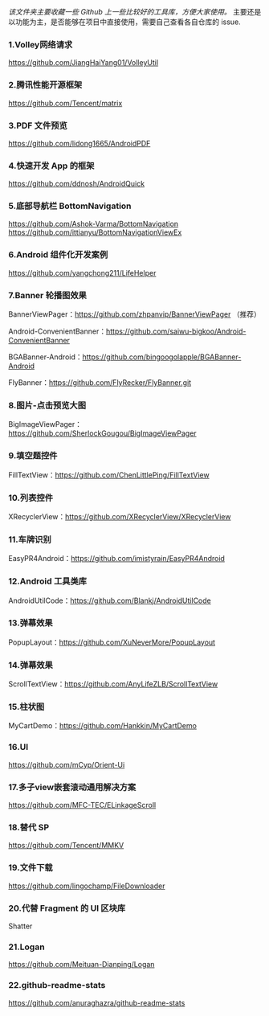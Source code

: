 *该文件夹主要收藏一些 Github 上一些比较好的工具库，方便大家使用。*
主要还是以功能为主，是否能够在项目中直接使用，需要自己查看各自仓库的 issue.


### 1.Volley网络请求 

https://github.com/JiangHaiYang01/VolleyUtil

### 2.腾讯性能开源框架

https://github.com/Tencent/matrix

### 3.PDF 文件预览

https://github.com/lidong1665/AndroidPDF

### 4.快速开发 App 的框架

https://github.com/ddnosh/AndroidQuick

### 5.底部导航栏 BottomNavigation

https://github.com/Ashok-Varma/BottomNavigation
https://github.com/ittianyu/BottomNavigationViewEx

### 6.Android 组件化开发案例

https://github.com/yangchong211/LifeHelper

### 7.Banner 轮播图效果

BannerViewPager：https://github.com/zhpanvip/BannerViewPager （推荐）

Android-ConvenientBanner：https://github.com/saiwu-bigkoo/Android-ConvenientBanner

BGABanner-Android：https://github.com/bingoogolapple/BGABanner-Android

FlyBanner：https://github.com/FlyRecker/FlyBanner.git

### 8.图片-点击预览大图

BigImageViewPager：https://github.com/SherlockGougou/BigImageViewPager

### 9.填空题控件

FillTextView：https://github.com/ChenLittlePing/FillTextView

### 10.列表控件

XRecyclerView：https://github.com/XRecyclerView/XRecyclerView

### 11.车牌识别

EasyPR4Android：https://github.com/imistyrain/EasyPR4Android

### 12.Android 工具类库

AndroidUtilCode：https://github.com/Blankj/AndroidUtilCode

### 13.弹幕效果

PopupLayout：https://github.com/XuNeverMore/PopupLayout

### 14.弹幕效果

ScrollTextView：https://github.com/AnyLifeZLB/ScrollTextView

### 15.柱状图   

MyCartDemo：https://github.com/Hankkin/MyCartDemo

### 16.UI

 https://github.com/mCyp/Orient-Ui

### 17.多子view嵌套滚动通用解决方案

https://github.com/MFC-TEC/ELinkageScroll

### 18.替代 SP

https://github.com/Tencent/MMKV

### 19.文件下载

https://github.com/lingochamp/FileDownloader

### 20.代替 Fragment 的 UI 区块库

Shatter

### 21.Logan

https://github.com/Meituan-Dianping/Logan

### 22.github-readme-stats

https://github.com/anuraghazra/github-readme-stats
